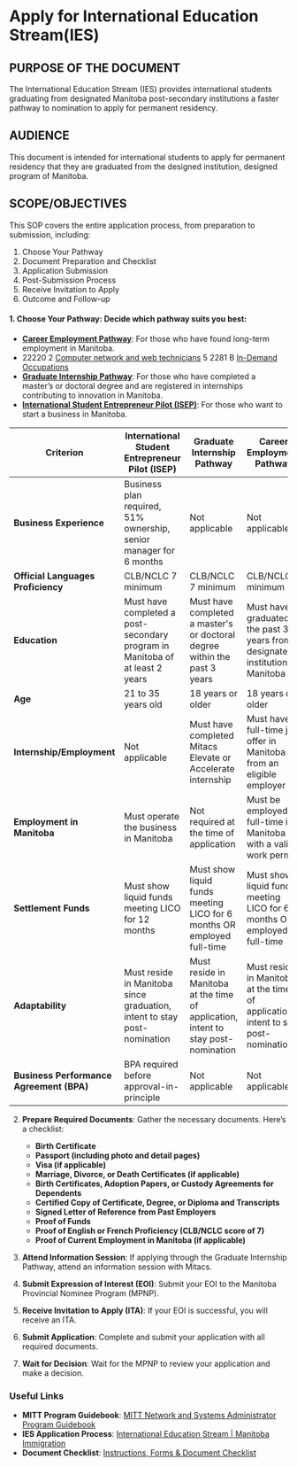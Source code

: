 
# Apply for International Education Stream(IES) 

## PURPOSE OF THE DOCUMENT
The International Education Stream (IES) provides international students graduating from designated Manitoba post-secondary institutions a faster pathway to nomination to apply for permanent residency.

## AUDIENCE
This document is intended for international students to apply for permanent residency that they are graduated from the designed institution, designed program of Manitoba.

## SCOPE/OBJECTIVES
This SOP covers the entire application process, from preparation to submission, including:
1. Choose Your Pathway
2. Document Preparation and Checklist
3. Application Submission
4. Post-Submission Process
5. Receive Invitation to Apply 
6. Outcome and Follow-up  

#### 1. **Choose Your Pathway**: Decide which pathway suits you best:
   - [**Career Employment Pathway**](https://immigratemanitoba.com/immigrate/ies/cep/eligibility/): For those who have found long-term employment in Manitoba.
   - 22220	2	[Computer network and web technicians](https://www23.statcan.gc.ca/imdb/p3VD.pl?Function=getVD&TVD=1322554&CVD=1322870&CPV=22220&CST=01052021&CLV=5&MLV=5)	5	2281	B [In-Demand Occupations](https://immigratemanitoba.com/work/in-demand-occupations/)
   - [**Graduate Internship Pathway**](https://immigratemanitoba.com/immigrate/ies/graduate-internship/eligibility/): For those who have completed a master’s or doctoral degree and are registered in internships contributing to innovation in Manitoba.
   - [**International Student Entrepreneur Pilot (ISEP)**](https://immigratemanitoba.com/immigrate/ies/isep/eligibility/): For those who want to start a business in Manitoba.

| **Criterion**                             | **International Student Entrepreneur Pilot (ISEP)**                                 | **Graduate Internship Pathway**                                         | **Career Employment Pathway**                                           |
|-------------------------------------------|----------------------------------------------------------------------------------|-------------------------------------------------------------------------|-------------------------------------------------------------------------|
| **Business Experience**                   | Business plan required, 51% ownership, senior manager for 6 months               | Not applicable                                                           | Not applicable                                                           |
| **Official Languages Proficiency**        | CLB/NCLC 7 minimum                                                                | CLB/NCLC 7 minimum                                                       | CLB/NCLC 7 minimum                                                       |
| **Education**                             | Must have completed a post-secondary program in Manitoba of at least 2 years    | Must have completed a master's or doctoral degree within the past 3 years | Must have graduated in the past 3 years from a designated institution in Manitoba |
| **Age**                                   | 21 to 35 years old                                                               | 18 years or older                                                        | 18 years or older                                                        |
| **Internship/Employment**                 | Not applicable                                                                   | Must have completed Mitacs Elevate or Accelerate internship              | Must have a full-time job offer in Manitoba from an eligible employer   |
| **Employment in Manitoba**                | Must operate the business in Manitoba                                           | Not required at the time of application                                   | Must be employed full-time in Manitoba with a valid work permit         |
| **Settlement Funds**                      | Must show liquid funds meeting LICO for 12 months                                | Must show liquid funds meeting LICO for 6 months OR employed full-time  | Must show liquid funds meeting LICO for 6 months OR employed full-time |
| **Adaptability**                          | Must reside in Manitoba since graduation, intent to stay post-nomination        | Must reside in Manitoba at the time of application, intent to stay post-nomination | Must reside in Manitoba at the time of application, intent to stay post-nomination |
| **Business Performance Agreement (BPA)**  | BPA required before approval-in-principle                                         | Not applicable                                                           | Not applicable                                                           |

2. **Prepare Required Documents**: Gather the necessary documents. Here’s a checklist:
   - **Birth Certificate**
   - **Passport (including photo and detail pages)**
   - **Visa (if applicable)**
   - **Marriage, Divorce, or Death Certificates (if applicable)**
   - **Birth Certificates, Adoption Papers, or Custody Agreements for Dependents**
   - **Certified Copy of Certificate, Degree, or Diploma and Transcripts**
   - **Signed Letter of Reference from Past Employers**
   - **Proof of Funds**
   - **Proof of English or French Proficiency (CLB/NCLC score of 7)**
   - **Proof of Current Employment in Manitoba (if applicable)**

3. **Attend Information Session**: If applying through the Graduate Internship Pathway, attend an information session with Mitacs.

4. **Submit Expression of Interest (EOI)**: Submit your EOI to the Manitoba Provincial Nominee Program (MPNP).

5. **Receive Invitation to Apply (ITA)**: If your EOI is successful, you will receive an ITA.

6. **Submit Application**: Complete and submit your application with all required documents.

7. **Wait for Decision**: Wait for the MPNP to review your application and make a decision.

### Useful Links
- **MITT Program Guidebook**: [MITT Network and Systems Administrator Program Guidebook](https://mitt.ca/Content/Images/uploaded/Guidebooks/2024-2025%20Network%20and%20Systems%20Administrator%20Program%20Guidebook.pdf)
- **IES Application Process**: [International Education Stream | Manitoba Immigration](https://immigratemanitoba.com/immigrate/ies/)
- **Document Checklist**: [Instructions, Forms & Document Checklist](https://immigratemanitoba.com/wp-content/uploads/2016/06/checklist.pdf)

